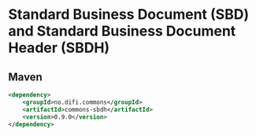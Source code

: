 # Standard Business Document (SBD) and Standard Business Document Header (SBDH)

## Maven

```xml
<dependency>
	<groupId>no.difi.commons</groupId>
	<artifactId>commons-sbdh</artifactId>
	<version>0.9.0</version>
</dependency>
```